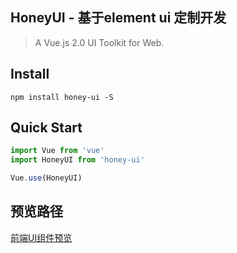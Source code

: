 <p align="center">
  <h2>HoneyUI - 基于element ui 定制开发</h2>
</p>

> A Vue.js 2.0 UI Toolkit for Web.


## Install
```shell
npm install honey-ui -S
```

## Quick Start
``` javascript
import Vue from 'vue'
import HoneyUI from 'honey-ui'

Vue.use(HoneyUI)
```

## 预览路径

[前端UI组件预览](http://129.204.92.24/)
